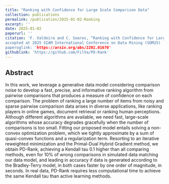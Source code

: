 ```yaml
---
title: "Ranking with Confidence for Large Scale Comparison Data"
collection: publications
permalink: /publication/2025-01-02-Ranking
excerpt: ''
date: 2025-01-02
paperurl: ''
citation: 'F. Valdeira and C. Soares, “Ranking with Confidence for Large Scale Comparison Data,”
accepted at 2025 SIAM International Conference on Data Mining (SDM25)
paperoglink: 'https://arxiv.org/abs/2202.01670'
githublink: 'https://github.com/FilVa/PD-Rank'
---
```


Abstract 
--------
In this work, we leverage a generative data model considering comparison noise to develop a fast, precise, and informative ranking algorithm from pairwise comparisons that produces a measure of confidence on each comparison. The problem of ranking a large number of items from noisy and sparse pairwise comparison data arises in diverse applications, like ranking players in online games, document retrieval or ranking human perceptions. Although different algorithms are available, we need fast, large-scale algorithms whose accuracy degrades gracefully when the number of comparisons is too small. Fitting our proposed model entails solving a non-convex optimization problem, which we tightly approximate by a sum of quasi-convex functions and a regularization term. Resorting to an iterative reweighted minimization and the Primal-Dual Hybrid Gradient method, we obtain PD-Rank, achieving a Kendall tau 0.1 higher than all comparing methods, even for 10\% of wrong comparisons in simulated data matching our data model, and leading in accuracy if data is generated according to the Bradley-Terry model, in both cases faster by one order of magnitude, in seconds. In real data, PD-Rank requires less computational time to achieve the same Kendall tau than active learning methods.


